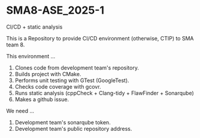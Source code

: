 # SMA8-ASE_2025-1
CI/CD + static analysis

This is a Repository to provide CI/CD environment (otherwise, CTIP) to SMA team 8.

This environment ...
1. Clones code from development team's repository.
2. Builds project with CMake.
3. Performs unit testing with GTest (GoogleTest).
4. Checks code coverage with gcovr.
5. Runs static analysis (cppCheck + Clang-tidy + FlawFinder + Sonarqube)
6. Makes a github issue.

We need ...
1. Development team's sonarqube token.
2. Development team's public repository address.
